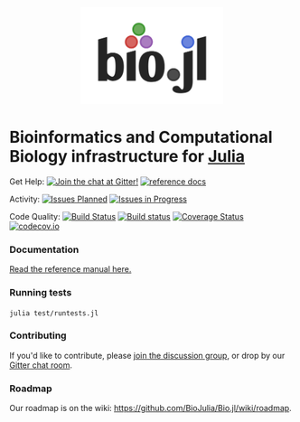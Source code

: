 <p align="center"><img src="https://raw.githubusercontent.com/BioJulia/assets/master/branding/bio.jl.png" width="50%" alt="Bio.jl" /></p>

# Bioinformatics and Computational Biology infrastructure for [Julia](http://julialang.org)

Get Help: [![Join the chat at Gitter!](https://badges.gitter.im/BioJulia.png)](https://gitter.im/BioJulia/Bio.jl)
[![reference docs](https://img.shields.io/badge/docs-reference-blue.svg)](http://biojulia.github.io/Bio.jl/latest/)

Activity: [![Issues Planned](https://badge.waffle.io/BioJulia/Bio.jl.svg?label=stage:%20planning&amp;title=Planned)](http://waffle.io/BioJulia/Bio.jl)
[![Issues in Progress](https://badge.waffle.io/BioJulia/Bio.jl.svg?label=stage:%20WIP&amp;title=In%20Progress)](http://waffle.io/BioJulia/Bio.jl)

Code Quality: [![Build Status](https://travis-ci.org/BioJulia/Bio.jl.svg?branch=master)](https://travis-ci.org/BioJulia/Bio.jl)
[![Build status](https://ci.appveyor.com/api/projects/status/nq4w264346py8esp?svg=true)](https://ci.appveyor.com/project/Ward9250/bio-jl)
[![Coverage Status](https://img.shields.io/coveralls/BioJulia/Bio.jl.svg)](https://coveralls.io/r/BioJulia/Bio.jl)
[![codecov.io](http://codecov.io/github/BioJulia/Bio.jl/coverage.svg?branch=master)](http://codecov.io/github/BioJulia/Bio.jl?branch=master)


### Documentation

[Read the reference manual here.](http://biojulia.github.io/Bio.jl/latest)

### Running tests

`julia test/runtests.jl`

### Contributing

If you'd like to contribute, please [join the discussion group](https://groups.google.com/forum/#!forum/biojulia-dev), or drop by our [Gitter chat room](https://gitter.im/BioJulia/Bio.jl).

### Roadmap

Our roadmap is on the wiki: https://github.com/BioJulia/Bio.jl/wiki/roadmap.
